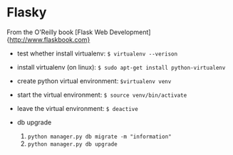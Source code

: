 Flasky
======

From the O'Reilly book [Flask Web Development]{http://www.flaskbook.com}

* test whether install virtualenv:
	`$ virtualenv --verison`
* install virtualenv (on linux):
	`$ sudo apt-get install python-virtualenv`
* create python virtual environment:
	`$virtualenv venv`
* start the virtual environment:
	`$ source venv/bin/activate`
* leave the virtual environment:
	`$ deactive`

* db upgrade
	1. `python manager.py db migrate -m "information"`
	2. `python manager.py db upgrade`